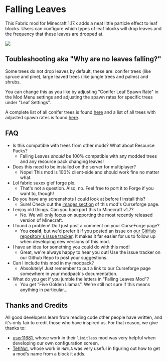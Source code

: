 # Falling Leaves

This Fabric mod for Minecraft 1.17.x adds a neat little particle effect to leaf blocks. Users can configure which types of leaf blocks will drop leaves and the frequency that these leaves are dropped at.

![](https://i.imgur.com/Tek7xJe.gif)

## Toubleshooting aka "Why are no leaves falling?"

Some trees do not drop leaves by default, these are: conifer trees (like spruce and pine), large leaved trees (like jungle trees and palms) and shrubs.

You can change this as you like by adjusting "Conifer Leaf Spawn Rate" in the Mod Menu settings and adjusting the spawn rates for specific trees under  "Leaf Settings".

A complete list of all conifer trees is found [here](https://github.com/RandomMcSomethin/fallingleaves/blob/d5cc5ac3074ef513cab6af56d886c9f1424f2d5d/src/main/java/randommcsomethin/fallingleaves/config/ConfigDefaults.java#L9-L21) and a list of all trees with adjusted spawn rates is found [here](https://github.com/RandomMcSomethin/fallingleaves/blob/d5cc5ac3074ef513cab6af56d886c9f1424f2d5d/src/main/java/randommcsomethin/fallingleaves/config/ConfigDefaults.java#L30-L49).

## FAQ

- Is this compatible with trees from other mods? What about Resource Packs?
  - Falling Leaves _should_ be 100% compatible with any modded trees and any resource pack changing leaves!
- Does this need to be installed on the server for multiplayer?
  - Nope! This mod is 100% client-side and should work fine no matter what.
- Lol fabric suxxx gief forge plx.
  - That's not a question. Also, no. Feel free to port it to Forge if you want to, though!
- Do you have any screenshots I could look at before I install this?
  - Sure! Check out the [images section](https://www.curseforge.com/minecraft/mc-mods/falling-leaves-fabric/screenshots) of this mod's Curseforge page.
- I enjoy old things. Can you backport this to Minecraft v1.7?
  - No. We will only focus on supporting the most recently released version of Minecraft.
- I found a problem! Do I just post a comment on your CurseForge page?
  - You **could**, but we'd prefer it if you posted an issue on [our GitHub repository's issue tracker](https://github.com/RandomMcSomethin/fallingleaves/issues). It makes it far easier for us to follow up when developing new versions of this mod.
- I have an idea for something you could do with this mod!
  - Great, we're always happy to hear you out! Use the issue tracker on our Github Repo to post your suggestions.
- Can I include this mod in my modpack?
  - Absolutely! Just remember to put a link to our Curseforge page somewhere in your modpack's documentation.
- What do you get if you jumble the letters in "Falling Leaves Mod"?
  - You get "Five Golden Llamas". We're still not sure if this means anything in particular...
  
## Thanks and Credits

All good developers learn from reading code other people have written, and it's only fair to credit those who have inspired us. For that reason, we give thanks to:

- [user11681](https://github.com/user11681/java), whose work in their `limitless` mod was very helpful when developing our own configuration screen.
- [TehNut](https://github.com/TehNut), whose work in `HWYLA` was very useful in figuring out how to get a mod's name from a block it adds.
